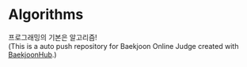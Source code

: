 # Algorithms

프로그래밍의 기본은 알고리즘!
<br>
(This is a auto push repository for Baekjoon Online Judge created with [BaekjoonHub](https://github.com/BaekjoonHub/BaekjoonHub).)
